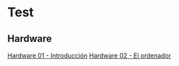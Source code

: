 # Test
## Hardware
[Hardware 01 - Introducción](https://goo.gl/forms/xwGUqmNpoTFvMfck2 "Test Hardware 01 - Introducción")
[Hardware 02 - El ordenador](https://goo.gl/forms/CQVBlTmd0llG6Ar13 "Test Hardware 02 - El ordenador")
